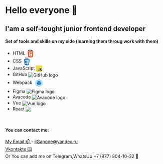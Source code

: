 # Hello everyone :wave:

## I'am a self-tought junior frontend developer

#### Set of tools and skills on my side (learning them throug work with them)

* HTML <img width="25px" align="center" src="https://raw.githubusercontent.com/github/explore/80688e429a7d4ef2fca1e82350fe8e3517d3494d/topics/html/html.png" alt="html5 logo"/>
* CSS <img width="25px" align="center" src="https://raw.githubusercontent.com/github/explore/80688e429a7d4ef2fca1e82350fe8e3517d3494d/topics/css/css.png" alt="CSS logo" />
* JavaScript <img width="20px" align="center" src="https://raw.githubusercontent.com/github/explore/80688e429a7d4ef2fca1e82350fe8e3517d3494d/topics/javascript/javascript.png" alt="Javascript logo" />
* GitHub <img width="25px" align="center" src="https://cdn0.iconfinder.com/data/icons/octicons/1024/mark-github-512.png" alt="GitHub logo" />
* Webpack <img width="35px" align="center" src="https://raw.githubusercontent.com/github/explore/80688e429a7d4ef2fca1e82350fe8e3517d3494d/topics/webpack/webpack.png" alt="webpack logo" />
* Figma <img width="19px" align="center" src="https://seeklogo.com/images/F/figma-logo-E4E21D3AEA-seeklogo.com.png" alt="Figma logo" />
* Avacode <img width="19px" align="center" src="https://seeklogo.com/images/A/avocode-logo-3D4AFF518D-seeklogo.com.png" alt="Avacode logo" />
* Vue <img width="19px" align="center" src="https://upload.wikimedia.org/wikipedia/commons/f/f1/Vue.png" alt="Vue logo" />
* React <img width="29px" align="center" src="https://upload.wikimedia.org/wikipedia/commons/thumb/a/a7/React-icon.svg/1280px-React-icon.svg.png" />


<br>

#### You can contact me: 

<a href="mailto:ilGapone@yandex.ru" taeget="_blank"> My Email :mailbox: </a> - ilGapone@yandex.ru
<br/>
<a href="https://vk.com/id139610752" target="_blank"> Vkontakte :keyboard: </a>
<br/>
Or You can add me on Telegram,WhatsUp +7 (977) 804-10-32 :iphone:
<br/>
